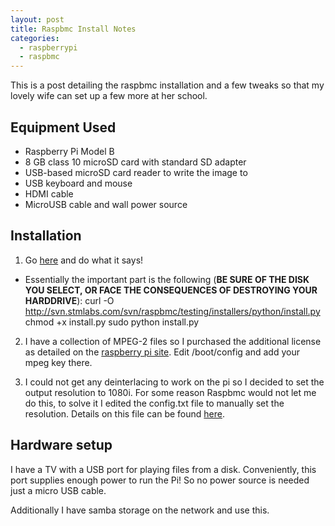 ```yaml
---
layout: post
title: Raspbmc Install Notes
categories:
  - raspberrypi
  - raspbmc
---
```

This is a post detailing the raspbmc installation and a few tweaks so that my lovely wife can set up a few more at her school.

## Equipment Used ##

* Raspberry Pi Model B
* 8 GB class 10 microSD card with standard SD adapter
* USB-based microSD card reader to write the image to
* USB keyboard and mouse
* HDMI cable
* MicroUSB cable and wall power source 


## Installation ##

1. Go [here](http://www.raspbmc.com/wiki/user/os-x-linux-installation/) and do what it says!
* Essentially the important part is the following (**BE SURE OF THE DISK YOU SELECT, OR FACE THE CONSEQUENCES OF DESTROYING YOUR HARDDRIVE**): 
  curl -O http://svn.stmlabs.com/svn/raspbmc/testing/installers/python/install.py
  chmod +x install.py
  sudo python install.py

2. I have a collection of MPEG-2 files so I purchased the additional license as detailed on the [raspberry pi site](http://www.raspberrypi.com/mpeg-2-license-key/).  Edit /boot/config and add your mpeg key there.

3. I could not get any deinterlacing to work on the pi so I decided to set the output resolution to 1080i.  For some reason Raspbmc would not let me do this, to solve it I edited the config.txt file to manually set the resolution.  Details on this file can be found [here](http://elinux.org/RPi_config.txt).

## Hardware setup ##

I have a TV with a USB port for playing files from a disk.  Conveniently, this port supplies enough power to run the Pi!  So no power source is needed just a micro USB cable.

Additionally I have samba storage on the network and use this.
